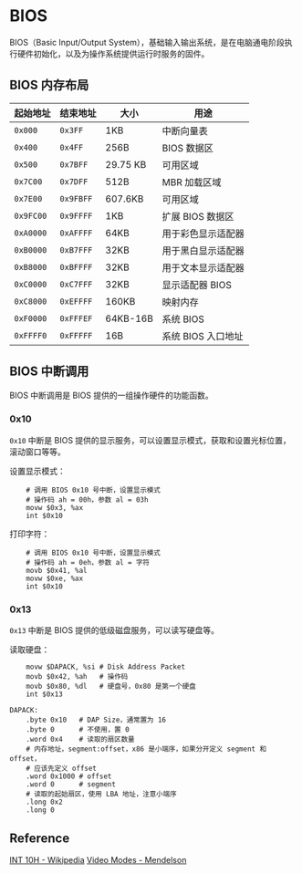 # BIOS

BIOS（Basic Input/Output System），基础输入输出系统，是在电脑通电阶段执行硬件初始化，以及为操作系统提供运行时服务的固件。

## BIOS 内存布局

| 起始地址  | 结束地址  | 大小     | 用途               |
| --------- | --------- | -------- | ------------------ |
| `0x000`   | `0x3FF`   | 1KB      | 中断向量表         |
| `0x400`   | `0x4FF`   | 256B     | BIOS 数据区        |
| `0x500`   | `0x7BFF`  | 29.75 KB | 可用区域           |
| `0x7C00`  | `0x7DFF`  | 512B     | MBR 加载区域       |
| `0x7E00`  | `0x9FBFF` | 607.6KB  | 可用区域           |
| `0x9FC00` | `0x9FFFF` | 1KB      | 扩展 BIOS 数据区   |
| `0xA0000` | `0xAFFFF` | 64KB     | 用于彩色显示适配器 |
| `0xB0000` | `0xB7FFF` | 32KB     | 用于黑白显示适配器 |
| `0xB8000` | `0xBFFFF` | 32KB     | 用于文本显示适配器 |
| `0xC0000` | `0xC7FFF` | 32KB     | 显示适配器 BIOS    |
| `0xC8000` | `0xEFFFF` | 160KB    | 映射内存           |
| `0xF0000` | `0xFFFEF` | 64KB-16B | 系统 BIOS          |
| `0xFFFF0` | `0xFFFFF` | 16B      | 系统 BIOS 入口地址 |

## BIOS 中断调用

BIOS 中断调用是 BIOS 提供的一组操作硬件的功能函数。

### 0x10

`0x10` 中断是 BIOS 提供的显示服务，可以设置显示模式，获取和设置光标位置，滚动窗口等等。

设置显示模式：

```language
    # 调用 BIOS 0x10 号中断，设置显示模式
    # 操作码 ah = 00h，参数 al = 03h
    movw $0x3, %ax
    int $0x10
```

打印字符：

```language
    # 调用 BIOS 0x10 号中断，设置显示模式
    # 操作码 ah = 0eh，参数 al = 字符
    movb $0x41, %al
    movw $0xe, %ax
    int $0x10
```

### 0x13

`0x13` 中断是 BIOS 提供的低级磁盘服务，可以读写硬盘等。

读取硬盘：

```language
    movw $DAPACK, %si # Disk Address Packet
    movb $0x42, %ah   # 操作码
    movb $0x80, %dl   # 硬盘号，0x80 是第一个硬盘
    int $0x13

DAPACK:
    .byte 0x10   # DAP Size，通常置为 16
    .byte 0      # 不使用，置 0
    .word 0x4    # 读取的扇区数量
    # 内存地址，segment:offset，x86 是小端序，如果分开定义 segment 和 offset，
    # 应该先定义 offset
    .word 0x1000 # offset
    .word 0      # segment
    # 读取的起始扇区，使用 LBA 地址，注意小端序
    .long 0x2
    .long 0
```

## Reference

[INT 10H - Wikipedia](https://zh.wikipedia.org/wiki/INT_10H)
[Video Modes - Mendelson](https://mendelson.org/wpdos/videomodes.txt)

